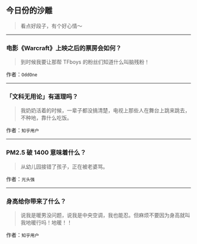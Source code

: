 ## 今日份的沙雕

> 看点好段子，有个好心情～


 
---

### 电影《Warcraft》上映之后的票房会如何？

> 到时候我要让那帮 TFboys 的粉丝们知道什么叫脑残粉！


作者：`OddOne`

---

### 「文科无用论」有道理吗？

> 我奶奶活着的时候，一辈子都没搞清楚，电视上那些人在舞台上跳来跳去，不种地，靠什么吃饭。


作者：`知乎用户`

---

### PM2.5 破 1400 意味着什么？

> 从幼儿园接错了孩子，正在被老婆骂。


作者：`光头强`

---

### 身高给你带来了什么？

> 说我是暖男没问题，说我是中央空调，我也能忍。但麻烦不要因为身高就叫我地暖行吗！地暖！！


作者：`知乎用户`